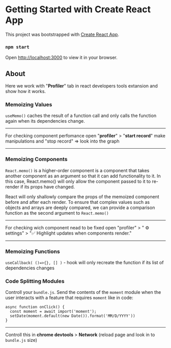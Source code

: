# Getting Started with Create React App

This project was bootstrapped with [Create React App](https://github.com/facebook/create-react-app).

### `npm start`

Open [http://localhost:3000](http://localhost:3000) to view it in your browser.


## About 

Here we work with "__Profiler__" tab in react developers tools extansion and show how it works. 

### Memoizing Values

`useMemo()` caches the result of a function call and only calls the function again when its dependencies change.

---
For checking component perfomance open "__profiler__" > "__start record__" make manipulations and "stop record" => look into the graph

---

### Memoizing Components

`React.memo()` is a higher-order component is a component that takes another component as an argument so that it can add functionality to it. In this case, React.memo() will only allow the component passed to it to re-render if its props have changed.

React will only shallowly compare the props of the memoized component before and after each render. To ensure that complex values such as objects and arrays are deeply compared, we can provide a comparison function as the second argument to `React.memo()`

---
For checking wich component nead to be fixed open "profiler" > " ⚙ settings" > "✅ Highlight updates when components render." 

---

### Memoizing Functions

`useCallback( ()=>{}, [] )` - hook will only recreate the function if its list of dependencies changes

### Code Splitting Modules 

Controll your `bundle.js`. Send the contents of the `moment` module when the user interacts with a feature that requires `moment` like in code: 
```
async function onClick() {
  const moment = await import('moment');
  setDate(moment.default(new Date()).format('MM/D/YYYY'))
}
```
---
Controll this in __chrome devtools__ > __Network__ (reload page and look in to `bundle.js` size)
